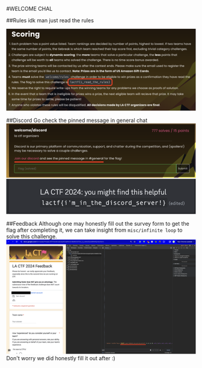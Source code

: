 #WELCOME CHAL

##Rules
idk man just read the rules

![The Rules](images/rules.png)

##Discord
Go check the pinned message in general chat
![Discord Intruction](images/pinned_instruc.png)
![Pinned Message](images/pinned.png)

##Feedback
Although one may honestly fill out the survey form to get the flag after completing it, we can take insight from ```misc/infinite loop``` to solve this challenge.
![Feedback Page](images/feedback.png)
Don't worry we did honestly fill it out after \:)
